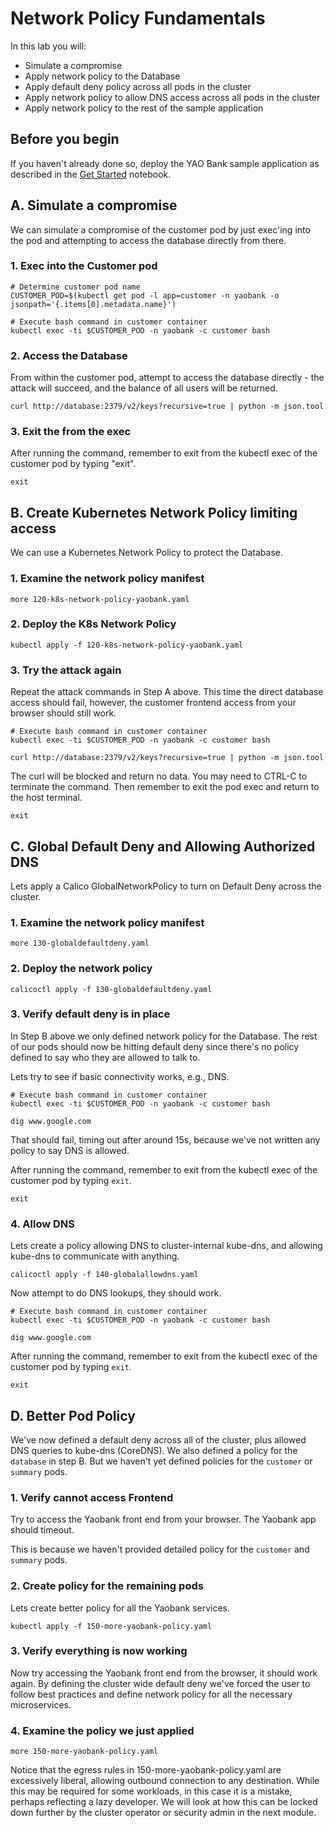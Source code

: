 
# Network Policy Fundamentals

In this lab you will:
* Simulate a compromise
* Apply network policy to the Database
* Apply default deny policy across all pods in the cluster
* Apply network policy to allow DNS access across all pods in the cluster
* Apply network policy to the rest of the sample application

## Before you begin

If you haven't already done so, deploy the YAO Bank sample application as described in the [Get Started](../000-get-started/README.md) notebook.

## A. Simulate a compromise

We can simulate a compromise of the customer pod by just exec'ing into the pod and attempting to access the database directly from there.

### 1. Exec into the Customer pod

```
# Determine customer pod name
CUSTOMER_POD=$(kubectl get pod -l app=customer -n yaobank -o jsonpath='{.items[0].metadata.name}')

# Execute bash command in customer container
kubectl exec -ti $CUSTOMER_POD -n yaobank -c customer bash
```

### 2. Access the Database
From within the customer pod, attempt to access the database directly - the attack will succeed, and the balance of all users will be returned.

```
curl http://database:2379/v2/keys?recursive=true | python -m json.tool
```

### 3. Exit the from the exec
After running the command, remember to exit from the kubectl exec of the customer pod by typing "exit".
```
exit
```

## B. Create Kubernetes Network Policy limiting access

We can use a Kubernetes Network Policy to protect the Database.

### 1. Examine the network policy manifest
``` 
more 120-k8s-network-policy-yaobank.yaml
```

### 2. Deploy the K8s Network Policy
```
kubectl apply -f 120-k8s-network-policy-yaobank.yaml
```

### 3. Try the attack again
Repeat the attack commands in Step A above. This time the direct database access should fail, however, the customer frontend access from your browser should still work.

```
# Execute bash command in customer container
kubectl exec -ti $CUSTOMER_POD -n yaobank -c customer bash
```

```
curl http://database:2379/v2/keys?recursive=true | python -m json.tool
```

The curl will be blocked and return no data.  You may need to CTRL-C to terminate the command.  Then remember to exit the pod exec and return to the host terminal.
```
exit
```

## C. Global Default Deny and Allowing Authorized DNS

Lets apply a Calico GlobalNetworkPolicy to turn on Default Deny across the cluster. 
### 1. Examine the network policy manifest
```
more 130-globaldefaultdeny.yaml
```

### 2. Deploy the network policy 
```
calicoctl apply -f 130-globaldefaultdeny.yaml
```

### 3. Verify default deny is in place

In Step B above we only defined network policy for the Database. The rest of our pods should now be hitting default deny since there's no policy defined to say who they are allowed to talk to.  

Lets try to see if basic connectivity works, e.g., DNS.
```
# Execute bash command in customer container
kubectl exec -ti $CUSTOMER_POD -n yaobank -c customer bash
```
```
dig www.google.com
```
That should fail, timing out after around 15s, because we've not written any policy to say DNS is allowed. 

After running the command, remember to exit from the kubectl exec of the customer pod by typing `exit`.
```
exit
```

### 4. Allow DNS
Lets create a policy allowing DNS to cluster-internal kube-dns, and allowing kube-dns to communicate with anything.

```
calicoctl apply -f 140-globalallowdns.yaml
```

Now attempt to do DNS lookups, they should work.

```
# Execute bash command in customer container
kubectl exec -ti $CUSTOMER_POD -n yaobank -c customer bash
```
```
dig www.google.com
```

After running the command, remember to exit from the kubectl exec of the customer pod by typing `exit`.
```
exit
```

## D. Better Pod Policy

We've now defined a default deny across all of the cluster, plus allowed DNS queries to kube-dns (CoreDNS).  We also defined a policy for the `database` in step B. But we haven't yet defined policies for the `customer` or `summary` pods.

### 1. Verify cannot access Frontend

Try to access the Yaobank front end from your browser. The Yaobank app should timeout.

This is because we haven't provided detailed policy for the `customer` and `summary` pods. 

### 2. Create policy for the remaining pods

Lets create better policy for all the Yaobank services.
```
kubectl apply -f 150-more-yaobank-policy.yaml
```

### 3. Verify everything is now working
Now try accessing the Yaobank front end from the browser, it should work again. By defining the cluster wide default deny we've forced the user to follow best practices and define network policy for all the necessary microservices.

### 4. Examine the policy we just applied
```
more 150-more-yaobank-policy.yaml
```
Notice that the egress rules in 150-more-yaobank-policy.yaml are excessively liberal, allowing outbound connection to any destination. While this may be required for some workloads, in this case it is a mistake, perhaps reflecting a lazy developer. We will look at how this can be locked down further by the cluster operator or security admin in the next module.
